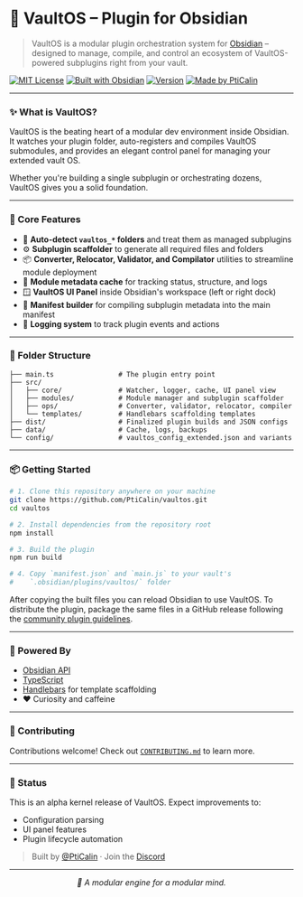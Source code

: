 # 🧠 VaultOS – Plugin for Obsidian

> VaultOS is a modular plugin orchestration system for [Obsidian](https://obsidian.md) – designed to manage, compile, and control an ecosystem of VaultOS-powered subplugins right from your vault.

[![MIT License](https://img.shields.io/badge/License-MIT-green?style=flat-square)](./LICENSE)
[![Built with Obsidian](https://img.shields.io/badge/Built%20With-Obsidian-blueviolet?style=flat-square)](https://obsidian.md)
[![Version](https://img.shields.io/badge/version-0.1.0-blue?style=flat-square)](./manifest.json)
[![Made by PtiCalin](https://img.shields.io/badge/Made%20by-PtiCalin-8a2be2?style=flat-square)](https://github.com/PtiCalin)

---

### ✨ What is VaultOS?

VaultOS is the beating heart of a modular dev environment inside Obsidian. It watches your plugin folder, auto-registers and compiles VaultOS submodules, and provides an elegant control panel for managing your extended vault OS.

Whether you're building a single subplugin or orchestrating dozens, VaultOS gives you a solid foundation.

---

### 🔧 Core Features

- 🧩 **Auto-detect `vaultos_*` folders** and treat them as managed subplugins
- ⚙️ **Subplugin scaffolder** to generate all required files and folders
- 📦 **Converter, Relocator, Validator, and Compilator** utilities to streamline module deployment
- 💾 **Module metadata cache** for tracking status, structure, and logs
- 🪟 **VaultOS UI Panel** inside Obsidian's workspace (left or right dock)
- 📁 **Manifest builder** for compiling subplugin metadata into the main manifest
- 📑 **Logging system** to track plugin events and actions

---

### 📁 Folder Structure

```
├── main.ts                # The plugin entry point
├── src/
│   ├── core/              # Watcher, logger, cache, UI panel view
│   ├── modules/           # Module manager and subplugin scaffolder
│   ├── ops/               # Converter, validator, relocator, compiler
│   └── templates/         # Handlebars scaffolding templates
├── dist/                  # Finalized plugin builds and JSON configs
├── data/                  # Cache, logs, backups
└── config/                # vaultos_config_extended.json and variants
```

---

### 📦 Getting Started

```bash
# 1. Clone this repository anywhere on your machine
git clone https://github.com/PtiCalin/vaultos.git
cd vaultos

# 2. Install dependencies from the repository root
npm install

# 3. Build the plugin
npm run build

# 4. Copy `manifest.json` and `main.js` to your vault's
#    `.obsidian/plugins/vaultos/` folder
```

After copying the built files you can reload Obsidian to use VaultOS.
To distribute the plugin, package the same files in a GitHub release
following the [community plugin guidelines](https://docs.obsidian.md/Plugins/Community+plugins/Publishing+plugins).

---

### 🚀 Powered By

- [Obsidian API](https://docs.obsidian.md/)
- [TypeScript](https://www.typescriptlang.org/)
- [Handlebars](https://handlebarsjs.com/) for template scaffolding
- ❤️ Curiosity and caffeine

---

### 🤝 Contributing

Contributions welcome! Check out [`CONTRIBUTING.md`](./CONTRIBUTING.md) to learn more.

---

### 🧪 Status

This is an alpha kernel release of VaultOS. Expect improvements to:
- Configuration parsing
- UI panel features
- Plugin lifecycle automation

> Built by [@PtiCalin](https://github.com/PtiCalin) · Join the [Discord](https://discord.gg/dX8ZPDrN)

---

<p align="center"><i>🌌 A modular engine for a modular mind.</i></p>
